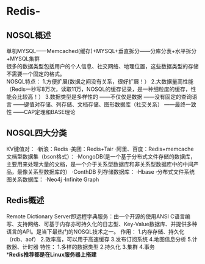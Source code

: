 # Redis-
## NOSQL概述  
单机MYSQL——Memcached(缓存)+MYSQL+垂直拆分——分库分表+水平拆分+MYSQL集群  
很多的数据类型包括用户的个人信息、社交网络、地理位置，这些数据类型的存储不需要一个固定的格式。  
NOSQL特点：
1.方便扩展(数据之间没有关系，很好扩展！）
2.大数据量高性能（Redis一秒写8万次，读取11万，NOSQL的缓存记录，是一种细粒度的缓存，性能会比较高！）
3.数据类型是多样性的
——不仅仅是数据
——没有固定的查询语言
——键值对存储、列存储、文档存储、图形数据库（社交关系）
——最终一致性
——CAP定理和BASE理论  

## NOSQL四大分类
KV键值对：
·新浪：Redis
·美团：Redis+Tair
·阿里、百度：Redis+memcache
文档型数据集（bson格式）：
·MongoDB(是一个基于分布式文件存储的数据库，主要用来处理大量的文档，是一个介于关系型数据库和非关系型数据库中的中间产品，最像关系型数据库的）
·ConthDB
列存储数据库：
·Hbase
·分布式文件系统
图关系数据库：
·Neo4j
·Infinite Graph

## Redis概述
Remote Dictionary Server即远程字典服务：由一个开源的使用ANSI C语言编写、支持网络、可基于内存亦可持久化的日志型、Key-Value数据库、并提供多种语言的API。是当下最热门的NOSQL技术之一。
作用：
1.内存存储、持久化（rdb、aof）
2.效率高，可以用于高速缓存
3.发布订阅系统
4.地图信息分析
5.计数器、计时器
特性：
1.多样的数据类型
2.持久化
3.集群
4.事务  
*****Redis推荐都是在Linux服务器上搭建****
